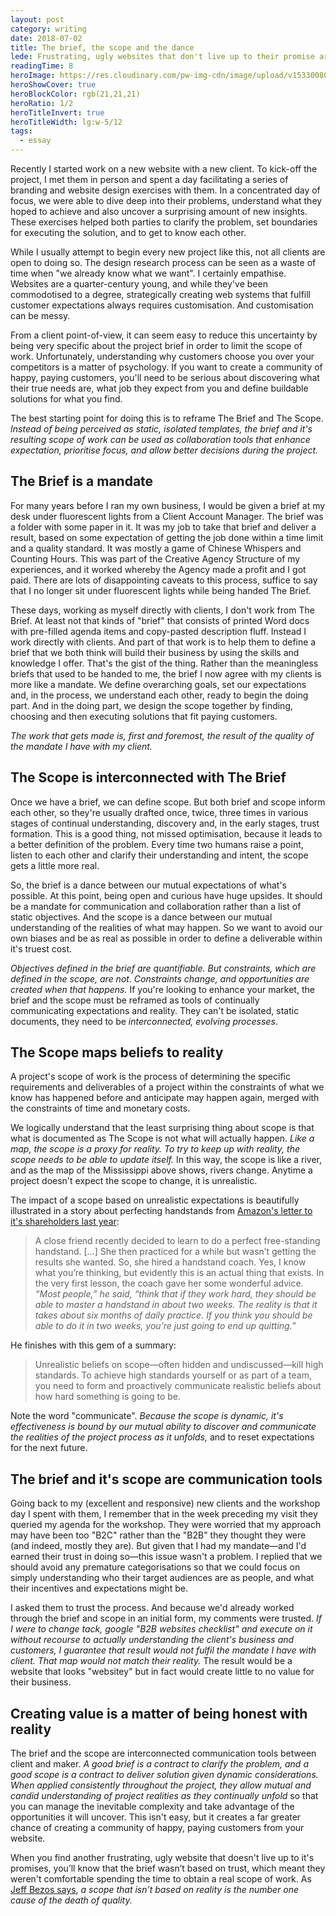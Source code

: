 ```yaml
---
layout: post
category: writing
date: 2018-07-02
title: The brief, the scope and the dance
lede: Frustrating, ugly websites that don't live up to their promise are the result of a misunderstood brief and a lack of real scope. How can makers and clients work together to ensure better solutions? By reframing brief and scope as communication tools for collaboratively dealing with project realities as they unfold.
readingTime: 8
heroImage: https://res.cloudinary.com/pw-img-cdn/image/upload/v1533008018/okok/post-process-2a.jpg
heroShowCover: true
heroBlockColor: rgb(21,21,21)
heroRatio: 1/2
heroTitleInvert: true
heroTitleWidth: lg:w-5/12
tags:
  - essay
---
```


Recently I started work on a new website with a new client. To kick-off the project, I met them in person and spent a day facilitating a series of branding and website design exercises with them. In a concentrated day of focus, we were able to dive deep into their problems, understand what they hoped to achieve and also uncover a surprising amount of new insights. These exercises helped both parties to clarify the problem, set boundaries for executing the solution, and to get to know each other.

<!-- I enjoyed listening to and leading the conversations that sprung forward from the exercises. -->

While I usually attempt to begin every new project like this, not all clients are open to doing so. The design research process can be seen as a waste of time when "we already know what we want". I certainly empathise. Websites are a quarter-century young, and while they've been commodotised to a degree, strategically creating web systems that fulfill customer expectations always requires customisation. And customisation can be messy.

<!-- There is an ever-evolving stack of tech and design knowledge at play, much of which holds great potential, but it is not easy to see which part should be applied where, and in a way that will benefit the business. -->

From a client point-of-view, it can seem easy to reduce this uncertainty by being very specific about the project brief in order to limit the scope of work. Unfortunately, understanding why customers choose you over your competitors is a matter of psychology. If you want to create a community of happy, paying customers, you'll need to be serious about discovering what their true needs are, what job they expect from you and define buildable solutions for what you find.

<!-- Otherwise, how else will they choose you over a competitor? -->

The best starting point for doing this is to reframe The Brief and The Scope. _Instead of being perceived as static, isolated templates, the brief and it's resulting scope of work can be used as collaboration tools that enhance expectation, prioritise focus, and allow better decisions during the project._

<!-- embrace [VUCA](https://en.wikipedia.org/wiki/Volatility,_uncertainty,_complexity_and_ambiguity) and  -->

<!-- acknowledge reality,  -->

## The Brief is a mandate

For many years before I ran my own business, I would be given a brief at my desk under fluorescent lights from a Client Account Manager. The brief was a folder with some paper in it. It was my job to take that brief and deliver a result, based on some expectation of getting the job done within a time limit and a quality standard. It was mostly a game of Chinese Whispers and Counting Hours. This was part of the Creative Agency Structure of my experiences, and it worked whereby the Agency made a profit and I got paid. There are lots of disappointing caveats to this process, suffice to say that I no longer sit under fluorescent lights while being handed The Brief.

These days, working as myself directly with clients, I don't work from The Brief. At least not that kinds of "brief" that consists of printed Word docs with pre-filled agenda items and copy-pasted description fluff. Instead I work directly with clients. And part of that work is to help them to define a brief that we both think will build their business by using the skills and knowledge I offer. That's the gist of the thing. Rather than the meaningless briefs that used to be handed to me, the brief I now agree with my clients is more like a mandate. We define overarching goals, set our expectations and, in the process, we understand each other, ready to begin the doing part. And in the doing part, we design the scope together by finding, choosing and then executing solutions that fit paying customers.

_The work that gets made is, first and foremost, the result of the quality of the mandate I have with my client._

<!-- It dictates the level of project understanding between us. -->

## The Scope is interconnected with The Brief

Once we have a brief, we can define scope. But both brief and scope inform each other, so they're usually drafted once, twice, three times in various stages of continual understanding, discovery and, in the early stages, trust formation. This is a good thing, not missed optimisation, because it leads to a better definition of the problem. Every time two humans raise a point, listen to each other and clarify their understanding and intent, the scope gets a little more real.

So, the brief is a dance between our mutual expectations of what's possible. At this point, being open and curious have huge upsides. It should be a mandate for communication and collaboration rather than a list of static objectives. And the scope is a dance between our mutual understanding of the realities of what may happen. So we want to avoid our own biases and be as real as possible in order to define a deliverable within it's truest cost.

_Objectives defined in the brief are quantifiable. But constraints, which are defined in the scope, are not. Constraints change, and opportunities are created when that happens._ If you're looking to enhance your market, the brief and the scope must be reframed as tools of continually communicating expectations and reality. They can't be isolated, static documents, they need to be _interconnected, evolving processes_.

<!-- (By the way, depending on the domain you’re involved in, people will refer to this flowing project process under codified terms like “Design Thinking” if you happen to be a designer of some kind, or “Agile” if you happen to be in software development). -->

<Media ratio="1139/800" image="https://res.cloudinary.com/pw-img-cdn/image/upload/v1530498752/okok/post-process-mississippi.jpg" />

## The Scope maps beliefs to reality

A project's scope of work is the process of determining the specific requirements and deliverables of a project within the constraints of what we know has happened before and anticipate may happen again, merged with the constraints of time and monetary costs.

<!-- The scope is a model. Models attempt to describe what will happen in real life. But as [John D. Cook says](https://www.johndcook.com/blog/2012/01/24/boundary-conditions/): -->

<!-- > No model can take everything into account. You have to draw some box around that part of the world that you’re going to model and specify what happens when your imaginary box meets the rest of the universe. That’s the hard part. -->

We logically understand that the least surprising thing about scope is that what is documented as The Scope is not what will actually happen. _Like a map, the scope is a proxy for reality. To try to keep up with reality, the scope needs to be able to update itself._ In this way, the scope is like a river, and as the map of the Mississippi above shows, rivers change. Anytime a project doesn't expect the scope to change, it is unrealistic.

<!-- Emotionally, it always sucks when you find out the map is wrong.  -->

<!-- thus beware that "[any map you draw is liable to lead you astray](http://zenpundit.com/?p=59585)" -->

<!-- That our expectations don't match what happens is the cause of much of humanity's anguish. -->

The impact of a scope based on unrealistic expectations is beautifully illustrated in a story about perfecting handstands from [Amazon's letter to it's shareholders last year](https://www.sec.gov/Archives/edgar/data/1018724/000119312518121161/d456916dex991.htm):

> A close friend recently decided to learn to do a perfect free-standing handstand. […] She then practiced for a while but wasn’t getting the results she wanted. So, she hired a handstand coach. Yes, I know what you’re thinking, but evidently this is an actual thing that exists. In the very first lesson, the coach gave her some wonderful advice. _“Most people,” he said, “think that if they work hard, they should be able to master a handstand in about two weeks. The reality is that it takes about six months of daily practice. If you think you should be able to do it in two weeks, you’re just going to end up quitting.”_

He finishes with this gem of a summary:

> Unrealistic beliefs on scope—often hidden and undiscussed—kill high standards. To achieve high standards yourself or as part of a team, you need to form and proactively communicate realistic beliefs about how hard something is going to be.

Note the word "communicate". _Because the scope is dynamic, it's effectiveness is bound by our mutual ability to discover and communicate the realities of the project process as it unfolds,_ and to reset expectations for the next future.

<!-- Note the word "communicate". The Scope is a means of dealing with the reality of each project as you continually discover it. Getting The Scope as real as possible means thinking of it as a dynamic flow, not a static checklist. The Scope is bound by our mutual ability to communicate the realities of the project process as it unfolds, and to reset expectations for the future. -->

<!-- Note the word "communicate". The Scope is a means of dealing with the reality of each project as you continually discover it. Getting The Scope as real as possible means thinking of it as a dynamic flow, not a static checklist. The right scope is the sweet spot within delivery constraints such they create business value, and it is bound by our mutual ability to communicate the realities of the project process as it unfolds. -->

<!-- Communicating expectation is the showstopping constraint for all constraints. -->

## The brief and it's scope are communication tools

Going back to my (excellent and responsive) new clients and the workshop day I spent with them, I remember that in the week preceding my visit they queried my agenda for the workshop. They were worried that my approach may have been too "B2C" rather than the "B2B" they thought they were (and indeed, mostly they are). But given that I had my mandate—and I'd earned their trust in doing so—this issue wasn't a problem. I replied that we should avoid any premature categorisations so that we could focus on simply understanding who their target audiences are as people, and what their incentives and expectations might be.

I asked them to trust the process. And because we'd already worked through the brief and scope in an initial form, my comments were trusted. _If I were to change tack, google "B2B websites checklist" and execute on it without recourse to actually understanding the client's business and customers, I guarantee that result would not fulfil the mandate I have with client. That map would not match their reality._ The result would be a website that looks "websitey" but in fact would create little to no value for their business.

<Media ratio="979/1600" image="https://res.cloudinary.com/pw-img-cdn/image/upload/v1530498762/okok/post-process-russia.jpg" />

## Creating value is a matter of being honest with reality

<!-- That person isn't a category, or a label, but a person. As Michael Wolff says on his [fantastic website](http://www.wolff.eu.com/): "we reach each of us before all of us".-->

The brief and the scope are interconnected communication tools between client and maker. _A good brief is a contract to clarify the problem, and a good scope is a contract to deliver solution given dynamic considerations. When applied consistently throughout the project, they allow mutual and candid understanding of project realities as they continually unfold_ so that you can manage the inevitable complexity and take advantage of the opportunities it will uncover. This isn't easy, but it creates a far greater chance of creating a community of happy, paying customers from your website.

When you find another frustrating, ugly website that doesn't live up to it's promises, you’ll know that the brief wasn’t based on trust, which meant they weren't comfortable spending the time to obtain a real scope of work. As [Jeff Bezos says](https://www.sec.gov/Archives/edgar/data/1018724/000119312518121161/d456916dex991.htm), _a scope that isn’t based on reality is the number one cause of the death of quality._

<!-- if you want to avoid being surprised when the project result doesn’t meet your expectations, ensure that you're working collaboratively and dynamically with -->

<!-- upfront to figure out right action. Prevention is always better than cure. -->

<!-- but it means the outcome stands a far greater chance of creating happy, paying customers from your website. -->

<script>
import Media from "../../src/components/Media";

export default {
  components: { Media }
}
</script>
